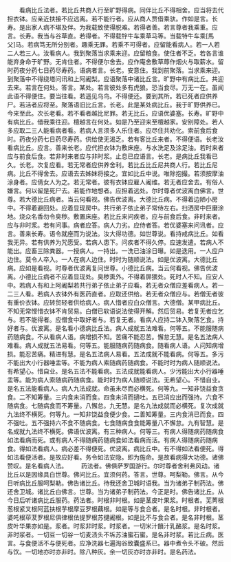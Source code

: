 <!-- { "loadSidebar": true } -->
　　看病比丘法者。若比丘共商人行至旷野得病。同伴比丘不得相舍。应当将去代担衣钵。应亲近扶接不应远离。若不能行者。应从商人贾借乘驮。作如是言。长寿。是出家人病不堪及伴。为我载致使得脱难。若得者善。若言尊者我乘重。应言。长寿。我当与谷草直。若得者。不得载牸牛车乘草马等。当载特牛车乘[馬　　父]马。若病笃无所分别者。趣乘无罪。若乘不可得者。应留能看病人。若一人若二人若三人。汝看病人。我到聚落当求乘来迎。应留粮食。使住者不乏。若各言谁能弃身命于旷野。无肯住者。不得便尔舍去。应作庵舍敷草蓐作烟火与取薪水。留时药夜分药七日药尽寿药。语病者言。长老。安意住。我到前聚落。当求乘来迎。到聚落中不得绕塔问讯和上阿阇梨。应语聚落中诸比丘言。旷野中有病比丘。共迎去来。若言在何处。答言。某处。若言彼处多有虎狼。恐当食尽。万无一在。虽闻此语不得便住。要当往看。若遥见乌鸟。不得便还。要到其所。若已死者应供养尸。若活者应将至。聚落语旧比丘言。长老。此是某处病比丘。我于旷野供养已。今来至此。次长老看。若不看者越比尼罪。若无比丘。应语优婆塞。长寿。旷野中有病比丘。借我乘往迎。檀越言在何处。如是乃至迎来至檀越家。安别障处。若人多应取二三人能看病者看。若病人言须多人乐住者。应尽住共劝化。索前食后食时。药夜分药七日药尽寿药。供给使无渴乏。若有客比丘来者。不得便语。长老汝看病比丘。应言。善来长老。应代担衣钵为敷床座。与水洗足及涂足油。若时来者应与前食后食。若非时来者应与非时浆。止息已应语言。长老。是病比丘我看已久。长老。次复应看。若无常者应供养舍利。若比丘比丘尼共商人行。若比丘尼病。比丘不得舍去。应语去去姊妹将接之。宜如比丘中说。唯除抱撮。若须按摩油涂身者。应倩女人为之。若无常者。彼有衣钵应雇人阇维。若无者应舍去。有俗人嫌言。何以留是死尸去。若能作地想者。应担着远处。尔时尊者优波离白佛言。世尊。若大德比丘病者。当云何看视。佛告优波离。大德比丘病。不得着边陋小房中。不得着避回处。应着显现房中。共行弟子依止弟子常侍左右。扫洒房中巨磨涂地。烧众名香勿令臭秽。敷置床座。若比丘来问疾者。应与前食后食。非时来者。应与非时浆。若有问事。病者应答。病人力劣。应侍者答。若优婆塞来问讯者。应言。善来长寿。语令就座而为说法。汝大得功德。如世尊说。看持戒病比丘。如看我无异。若有供养为咒愿受。若病人患下。问疾者不得久停。应速发遣。若病人不能出。应畜三除粪器。一授病人。一持出。一洗已油涂日曝。如是迭用。一人应户边住。莫令人卒入。一人在病人边住。时时为随顺说法。如是优波离。大德比丘病。应如是看视。时尊者优波离复问世尊。小德比丘病。当云何看视。佛告优波离。小德比丘病者不应着显现处。臭秽熏外。不得着屏猥处。死时人不知。应安人中。若病人有和上阿阇梨若共行弟子依止弟子应看。若无者众僧应差看病人。若一二三人看。若病人衣钵外有医药直者。应取还供给。若无者众僧应与。若僧无者彼有重价衣钵。应转贸轻者供给病人。病人惜者应白众僧言。大德僧。某甲病比丘。不知无常悭惜衣钵不肯贸易。白僧已软语说法使得开解。然后贸易。若复无者应乞与。若不能得者。应僧食中取好者与。若复无者。看病人应持二钵入聚落乞食。持好者与。优波离。是名看小德病比丘法。病人成就五法难看。何等五。不能服随病药随病食。不从看病人语。病增损不知。苦痛不能忍苦。懈怠无慧。是名五法病人难看。病人成就五法易看。何等五。能服随病药随病食。随看病人语。人问知病增损。能忍苦痛。精进有慧。是名五法病人易看。五法成就不能看病。何等五。多污不能出大小行器唾盂等。不能为病人索随病药随病食。不能时时为病人随顺说法。有希望心。惜自业。是名五法不能看病。五法成就能看病人。少污能出大小行器唾盂等。能为病人索随病药随病食。能时时为病人随顺说法。无希望心。不惜自业。是名五法能看病人。病人九法成就。命虽未尽而必横死。何等九。一知非饶益食贪食。二不知筹量。三内食未消而食。四食未消而擿吐。五已消应出而强持。六食不随病食。七随病食而不筹量。八懈怠。九无慧。是名九法成就而必横死。复次成就九法终不横死。何等九。一知非饶益食便少食。二善知筹量。三内食消已而食。四不强吐。五不强持六不食不随病食。七食随病食食能筹量八不懈怠。九有智慧。是名成就九法终不横死。佛语优波离。有三种病人。何等三。有病人得随病药随病食如法看病而死。或有病人不得随病药随病食如法看病而活。有病人得随病药随病食。得如法看病人。病必差不得便死。优波离。病比丘中。有不得如法看便死。得如法看便活者。是故应好看。务令如法安隐。即为施命。是故看病得大功德。诸佛赞叹。是名看病人法。
　　药法者。佛俱萨罗国游行。尔时尊者舍利弗风动。诸比丘以是因缘具白世尊。佛问比丘。宜须何药。答言。世尊。呵梨勒。佛言。从今日听病比丘服呵梨勒。佛告诸比丘。待我还舍卫城时语我。当为诸弟子制药法。佛还舍卫城。诸比丘白佛言。世尊。当为诸弟子制药法。今正是时。佛告诸比丘。从今日后听诸病比丘服药。药法者。时根非时根。如是茎皮叶果浆。时根者。芜菁根葱根紧叉根阿蓝扶根芋根摩豆罗根藕根。如是等与食合者。是名时根。非时根者。婆吒根荜茇罗根尼俱律根佉提罗根苏揵阇根。如是比不与食合者。是名非时根。茎皮叶华果亦如是。浆者。时浆非时浆。时浆者。一切米汁饙汁乳酪浆。是名时浆。非时浆者。一切豆一切谷一切麦渍头不坼苏油蜜石蜜。是名非时浆。若比丘病。医言。与食便活不与便死者。应净洗器七遍淘谷致囊盛系已。器中煮令头不破。然后与饮。一切地亦时亦非时。除八种灰。余一切灰亦时亦非时。是名药法。
